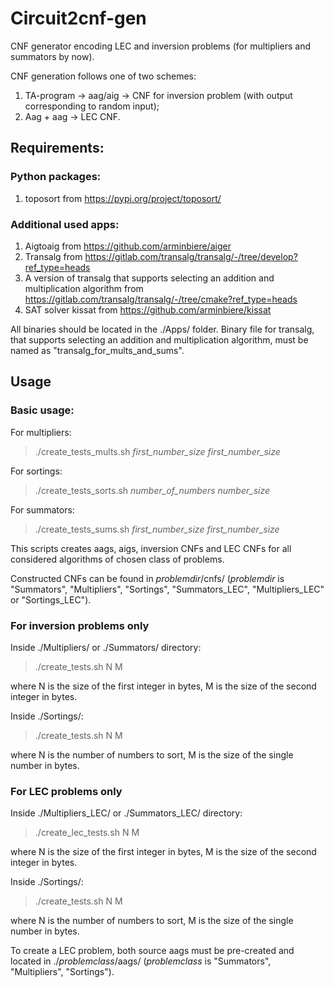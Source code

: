 # Circuit2cnf-gen
CNF generator encoding LEC and inversion problems (for multipliers and summators by now).

CNF generation follows one of two schemes:
1. TA-program -> aag/aig -> CNF for inversion problem (with output corresponding to random input);
2. Aag + aag -> LEC CNF.


## Requirements:
### Python packages:
1. toposort from https://pypi.org/project/toposort/

### Additional used apps:
1. Aigtoaig from https://github.com/arminbiere/aiger
2. Transalg from https://gitlab.com/transalg/transalg/-/tree/develop?ref_type=heads
3. A version of transalg that supports selecting an addition and multiplication algorithm from https://gitlab.com/transalg/transalg/-/tree/cmake?ref_type=heads
4. SAT solver kissat from https://github.com/arminbiere/kissat

All binaries should be located in the ./Apps/ folder.
Binary file for transalg, that supports selecting an addition and multiplication algorithm, must be named as "transalg_for_mults_and_sums".

## Usage
### Basic usage:

For multipliers:

> ./create_tests_mults.sh *first_number_size* *first_number_size*

For sortings:

> ./create_tests_sorts.sh *number_of_numbers* *number_size*

For summators:

> ./create_tests_sums.sh *first_number_size* *first_number_size*

This scripts creates aags, aigs, inversion CNFs and LEC CNFs for all considered algorithms of chosen class of problems.

Constructed CNFs can be found in *problemdir*/cnfs/ (*problemdir* is "Summators", "Multipliers", "Sortings", "Summators_LEC", "Multipliers_LEC" or "Sortings_LEC").

### For inversion problems only

Inside ./Multipliers/ or ./Summators/ directory:

> ./create_tests.sh N M

where N is the size of the first integer in bytes, M is the size of the second integer in bytes.

Inside ./Sortings/:

> ./create_tests.sh N M

where N is the number of numbers to sort, M is the size of the single number in bytes.

### For LEC problems only

Inside ./Multipliers_LEC/ or ./Summators_LEC/ directory:

> ./create_lec_tests.sh N M

where N is the size of the first integer in bytes, M is the size of the second integer in bytes.

Inside ./Sortings/:

> ./create_tests.sh N M

where N is the number of numbers to sort, M is the size of the single number in bytes.

To create a LEC problem, both source aags must be pre-created and located in ./*problemclass*/aags/ (*problemclass* is "Summators", "Multipliers", "Sortings").
